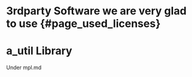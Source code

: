 # 3rdparty Software we are very glad to use {#page_used_licenses}

# a_util Library

Under mpl.md




 
 
 
 
 
 
 
 